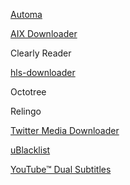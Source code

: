 [Automa](https://www.automa.site/)

[AIX Downloader](https://chrome.google.com/webstore/detail/aix-downloaderpicturevide/ggcihihkaidbkkolahhliaaepdjhngli/related)

Clearly Reader

[hls-downloader](https://github.com/puemos/hls-downloader)

Octotree

Relingo

[Twitter Media Downloader](https://chrome.google.com/webstore/detail/twitter-media-downloader/cblpjenafgeohmnjknfhpdbdljfkndig)

[uBlacklist](https://raw.githubusercontent.com/cobaltdisco/Google-Chinese-Results-Blocklist/master/uBlacklist_subscription.txt)

[YouTube™ Dual Subtitles](https://www.dual-subtitles.com/)
